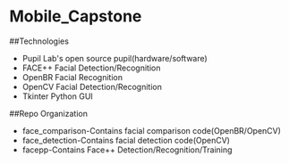 # Mobile\_Capstone

##Technologies
* Pupil Lab's open source pupil(hardware/software)
* FACE++ Facial Detection/Recognition
* OpenBR Facial Recognition
* OpenCV Facial Detection/Recognition
* Tkinter Python GUI

##Repo Organization
* face\_comparison-Contains facial comparison code(OpenBR/OpenCV)
* face\_detection-Contains facial detection code(OpenCV)
* facepp-Contains Face++ Detection/Recognition/Training



